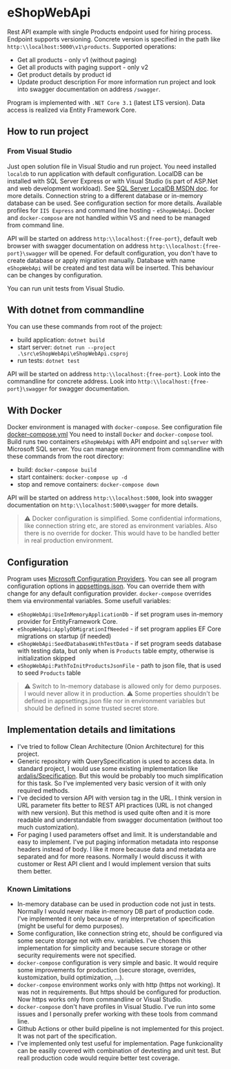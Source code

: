 # eShopWebApi
Rest API example with single Products endpoint used for hiring process. Endpoint supports versioning. Concrete version is specified in the path like `http:\\localhost:5000\v1\products`.
Supported operations:
* Get all products - only v1 (without paging)
* Get all products with paging support - only v2
* Get product details by product id
* Update product description
For more information run project and look into swagger documentation on address `/swagger`.

Program is implemented with `.NET Core 3.1` (latest LTS version). Data access is realized via Entity Framework Core.

## How to run project
### From Visual Studio
Just open solution file in Visual Studio and run project. You need installed `localdb` to run application with default configuration. LocalDB can be installed with SQL Server Express or
with Visual Studio (is part of ASP.Net and web development workload). See [SQL Server LocalDB MSDN doc](https://docs.microsoft.com/en-us/sql/database-engine/configure-windows/sql-server-express-localdb?view=sql-server-ver15).
for more details. Connection string to a different database or in-memory database can be used. See configuration section for more details.
Available profiles for `IIS Express` and command line hosting - `eShopWebApi`. Docker and `docker-compose` are not handled within VS and need to be managed from command line.

API will be started on address `http:\\localhost:{free-port}`, default web browser with swagger documentation on address `http:\\localhost:{free-port}\swagger` will be opened.
For default configuration, you don't have to create database or apply migration manually. Database with name `eShopWebApi` will be created and test data will be inserted.
This behaviour can be changes by configuration.

You can run unit tests from Visual Studio.

## With dotnet from commandline
You can use these commands from root of the project:
* build application: `dotnet build`
* start server: `dotnet run --project .\src\eShopWebApi\eShopWebApi.csproj`
* run tests: `dotnet test`

API will be started on address `http:\\localhost:{free-port}`. Look into the commandline for concrete address. Look into `http:\\localhost:{free-port}\swagger` for swagger documentation.

## With Docker
Docker environment is managed with `docker-compose`. See configuration file [docker-compose.yml](./docker-compose.yml) You need to install `Docker` and `docker-compose` tool.
Build runs two containers `eShopWebApi` with API endpoint and `sqlserver` with Microsoft SQL server.
You can manage environment from commandline with these commands from the root directory:
* build: `docker-compose build`
* start containers: `docker-compose up -d`
* stop and remove containers: `docker-compose down`

API will be started on address `http:\\localhost:5000`, look into swagger documentation on `http:\\localhost:5000\swagger` for more details.

> :warning: Docker configuration is simplified. Some confidential informations, like connection string etc, are stored as environment variables. Also there is no override for docker. This would have to be handled better in real production environment.

## Configuration
Program uses [Microsoft Configuration Providers](https://docs.microsoft.com/en-us/aspnet/core/fundamentals/configuration/?view=aspnetcore-3.1). You can see all program configuration
options in [appsettings.json](./src/eShopWebApi/appsettings.json). You can override them with change for any default configuration provider. `docker-compose` overrides them via environmental variables.
Some usefull variables:
* `eShopWebApi:UseInMemoryApplicationDb` - if set program uses in-memory provider for EntityFramework Core.
* `eShopWebApi:ApplyDbMigrationIfNeeded` - if set program applies EF Core migrations on startup (if needed)
* `eShopWebApi:SeedDatabaseWithTestData` - if set program seeds database with testing data, but only when is `Products` table empty, otherwise is initialization skipped
* `eShopWebApi:PathToInitProductsJsonFile` - path to json file, that is used to seed `Products` table

> :warning: Switch to In-memory database is allowed only for demo purposes. I would never allow it in production.
> :warning: Some properties shouldn't be defined in appsettings.json file nor in environment variables but should be defined in some trusted secret store.

## Implementation details and limitations
* I've tried to follow Clean Architecture (Onion Architecture) for this project. 
* Generic repository with QuerySpecification is used to access data. In standard project, I would use some existing implementation like [ardalis/Specification](https://github.com/ardalis/Specification).
But this would be probably too much simplification for this task. So I've implemented very basic version of it with only required methods.
* I've decided to version API with version tag in the URL. I think version in URL parameter fits better to REST API practices (URL is not changed with new version). But this method
is used quite often and it is more readable and understandable from swagger documentation (without too much customization).
* For paging I used parameters offset and limit. It is understandable and easy to implement. I've put paging information metadata into response headers instead of body. I like it more
because data and metadata are separated and for more reasons. Normally I would discuss it with customer or Rest API client and I would implement version that suits them better.

### Known Limitations
* In-memory database can be used in production code not just in tests. Normally I would never make in-memory DB part of production code. I've implemented it only because of my
interpretation of specification (might be useful for demo purposes).
* Some configuration, like connection string etc, should be configured via some secure storage not with env. variables. I've chosen this implementation for simplicity and because
secure storage or other security requirements were not specified.
* `docker-compose` configuration is very simple and basic. It would require some improvements for production (secure storage, overrides, kustomization, build optimization, ...).
* `docker-compose` environment works only with http (https not working). It was not in requirements. But https should be configured for production. Now https works only from commandline or Visual Studio.
* `docker-compose` don't have profiles in Visual Studio. I've run into some issues and I personally prefer working with these tools from command line.
* Github Actions or other build pipeline is not implemented for this project. It was not part of the specification.
* I've implemented only test useful for implementation. Page funkcionality can be easilly covered with combination of devtesting and unit test.
But reall production code would require better test coverage.